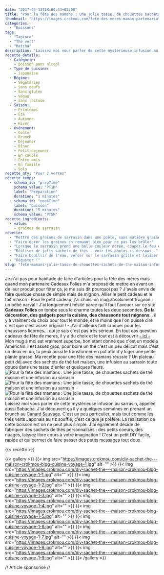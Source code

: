 ```yaml
---
date: "2017-04-13T18:00:43+02:00"
title: "Pour la fête des mamans : Une jolie tasse, de chouettes sachets de thé maison et une infusion au sarrasin"
thumbnail: "https://images.crokmou.com/fete-des-meres-maman-partenariat-cadeauxfolies-crokmou-blog-cuisine-voyage-1-1.jpg"
categories:
  - "Boissons"
tags:
  - "Tapioca"
  - "Thé vert"
  - "Matcha"
description: "Laissez moi vous parler de cette mystérieuse infusion au sarrasin, appelée aussi Sobacha. J'ai découvert ça il y a quelques semaines..."
recette_details:
  - Catégorie:
    - Boisson sans alcool
  - Type de cuisine:
    - Japonaise
  - Régime:
    - Végétarien
    - Sans oeufs
    - Sans gluten
    - Vegan
    - Sans lactose
  - Saison:
    - Printemps
    - Été
    - Automne
    - Hiver
  - évènement:
    - Goûter
    - Brunch
    - Déjeuner
    - Dîner
    - Petit-dejeuner
    - En couple
    - Entre amis
    - En famille
    - Solo
recette_qty: "Pour 2 verres"
recette_temps:
  - schema_id: "prepTime"
    schema_value: "PT1M"
    label: "Préparation"
    duration: "1 minutes"
  - schema_id: "cookTime"
    label: "Cuisson"
    duration: "5 minutes"
    schema_value: "PT5M"
recette_ingredients:
  - value:
    - graines de sarrasin
recette:
  - "Mettre des graines de sarrasin dans une poêle, sans matière grasse"
  - "Faire dorer les graines en remuant bien pour ne pas les brûler"
  - "Lorsque le sarrasin prend une belle couleur dorée, couper le feu et laisser refroidir"
  - "Réaliser de jolis sachets de thés - voir les photos ci-dessous -"
  - "Faire bouillir de l'eau, verser sur le sarrasin grillé et laisser infuser 5 minutes environ"
  - "Déguster !"
slug: "fete-mamans-jolie-tasse-de-chouettes-sachets-de-the-maison-infusion-sarrasin"
---
```


Je n'ai pas pour habitude de faire d'articles pour la fête des mères mais quand mon partenaire Cadeaux Folies m'a proposé de mettre en avant un de leur produit pour fêter ça, je me suis dit pourquoi pas ? J'avais envie de faire quelque chose de simple mais de mignon. Allier le petit cadeau et le fait maison ! Pour le petit cadeau, j'ai choisi un mug absolument trognon : un bébé narval ! J'ai longuement hésité parce qu'il faut l'avouer sur ce site **Cadeaux Folies** on tombe sous le charme toutes les deux secondes. **De la décoration, des gadgets pour la cuisine, des chaussons tout mignons**... il y a vraiment du choix pour tout le monde, et le moins que l'on puisse dire c'est que c'est assez original ! - J'ai d'ailleurs failli craquer pour les chaussons licornes... oui je sais c'est pas très sérieux. En tout cas question cadeaux de fête de mères, il y a du choix et le tout est à découvrir <a href="https://www.cadeauxfolies.fr/cadeaux-pour-la-fete-des-meres" rel="nofollow">- ici -</a> Mon mug à moi est vraiment superbe, bon étant donné que c'est un modèle Américain il est assez gros, pour boire un thé c'est un peu délicat mais c'est un deux en un, tu peux aussi le transformer en pot afin d'y loger une petite plante grasse. Ma recette pour une fête des mamans réussie ? Un plateau petit déj avec des sachets de thé fait maison, une infusion au sarrasin toute douce dans une tasse d'enfer et quelques fleurs. ![Pour la fête des mamans : Une jolie tasse, de chouettes sachets de thé maison et une infusion au sarrasin](https://images.crokmou.com/fete-des-meres-maman-partenariat-cadeauxfolies-crokmou-blog-cuisine-voyage-1.jpg) ![Pour la fête des mamans : Une jolie tasse, de chouettes sachets de thé maison et une infusion au sarrasin](https://images.crokmou.com/sobacha-infusion-graine-sarrasin-crokmou-blog-cuisine-voyage-1.jpg) ![Pour la fête des mamans : Une jolie tasse, de chouettes sachets de thé maison et une infusion au sarrasin](https://images.crokmou.com/fete-des-meres-maman-partenariat-cadeauxfolies-crokmou-blog-cuisine-voyage-1-2.jpg) Laissez moi vous parler de cette mystérieuse infusion au sarrasin, appelée aussi Sobacha. J'ai découvert ça il y a quelques semaines en prenant un brunch au <a href="https://www.canardsauvage.org" rel="nofollow">Canard Sauvage</a>. C'est un peu particulier, mais tout comme les thés verts Japonais au riz soufflé, c'est ce que je préfère. La réalisation de cette boisson est on ne peut plus simple. J'ai également décidé de fabriquer des sachets de thés personnalisés : des petits coeurs, des nuages, laissez libre cours à votre imagination ! C'est un petit DIY facile, rapide et qui permet de faire passer des petits messages tout doux.

{{< recette >}}

{{< gallery >}}
{{< img src="https://images.crokmou.com/diy-sachet-the---maison-crokmou-blog-cuisine-voyage-1.jpg" alt="" >}} {{< img src="https://images.crokmou.com/diy-sachet-the---maison-crokmou-blog-cuisine-voyage-1-1.jpg" alt="" >}} {{< img src="https://images.crokmou.com/diy-sachet-the---maison-crokmou-blog-cuisine-voyage-1-2.jpg" alt="" >}} {{< img src="https://images.crokmou.com/diy-sachet-the---maison-crokmou-blog-cuisine-voyage-1-3.jpg" alt="" >}} {{< img src="https://images.crokmou.com/diy-sachet-the---maison-crokmou-blog-cuisine-voyage-1-4.jpg" alt="" >}} {{< img src="https://images.crokmou.com/diy-sachet-the---maison-crokmou-blog-cuisine-voyage-1-5.jpg" alt="" >}} {{< img src="https://images.crokmou.com/diy-sachet-the---maison-crokmou-blog-cuisine-voyage-1-6.jpg" alt="" >}} {{< img src="https://images.crokmou.com/diy-sachet-the---maison-crokmou-blog-cuisine-voyage-1-7.jpg" alt="" >}} {{< img src="https://images.crokmou.com/diy-sachet-the---maison-crokmou-blog-cuisine-voyage-1-8.jpg" alt="" >}} {{< img src="https://images.crokmou.com/diy-sachet-the---maison-crokmou-blog-cuisine-voyage-1-9.jpg" alt="" >}}
{{< /gallery >}}

// Article sponsorisé //
